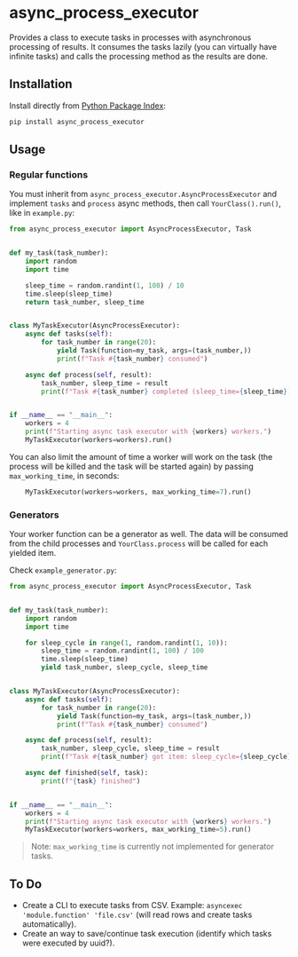 # async_process_executor

Provides a class to execute tasks in processes with asynchronous processing of
results. It consumes the tasks lazily (you can virtually have infinite tasks)
and calls the processing method as the results are done.

## Installation

Install directly from [Python Package Index](https://pypi.org/project/async-process-executor/):

```bash
pip install async_process_executor
```

## Usage

### Regular functions

You must inherit from `async_process_executor.AsyncProcessExecutor` and
implement `tasks` and `process` async methods, then call `YourClass().run()`,
like in `example.py`:

```python
from async_process_executor import AsyncProcessExecutor, Task


def my_task(task_number):
    import random
    import time

    sleep_time = random.randint(1, 100) / 10
    time.sleep(sleep_time)
    return task_number, sleep_time


class MyTaskExecutor(AsyncProcessExecutor):
    async def tasks(self):
        for task_number in range(20):
            yield Task(function=my_task, args=(task_number,))
            print(f"Task #{task_number} consumed")

    async def process(self, result):
        task_number, sleep_time = result
        print(f"Task #{task_number} completed (sleep_time={sleep_time})")


if __name__ == "__main__":
    workers = 4
    print(f"Starting async task executor with {workers} workers.")
    MyTaskExecutor(workers=workers).run()
```

You can also limit the amount of time a worker will work on the task (the
process will be killed and the task will be started again) by passing
`max_working_time`, in seconds:

```python
    MyTaskExecutor(workers=workers, max_working_time=7).run()
```


### Generators

Your worker function can be a generator as well. The data will be consumed from
the child processes and `YourClass.process` will be called for each yielded
item.

Check `example_generator.py`:

```python
from async_process_executor import AsyncProcessExecutor, Task


def my_task(task_number):
    import random
    import time

    for sleep_cycle in range(1, random.randint(1, 10)):
        sleep_time = random.randint(1, 100) / 100
        time.sleep(sleep_time)
        yield task_number, sleep_cycle, sleep_time


class MyTaskExecutor(AsyncProcessExecutor):
    async def tasks(self):
        for task_number in range(20):
            yield Task(function=my_task, args=(task_number,))
            print(f"Task #{task_number} consumed")

    async def process(self, result):
        task_number, sleep_cycle, sleep_time = result
        print(f"Task #{task_number} got item: sleep_cycle={sleep_cycle}, sleep_time={sleep_time}")

    async def finished(self, task):
        print(f"{task} finished")


if __name__ == "__main__":
    workers = 4
    print(f"Starting async task executor with {workers} workers.")
    MyTaskExecutor(workers=workers, max_working_time=5).run()
```

> Note: `max_working_time` is currently not implemented for generator tasks.


## To Do

- Create a CLI to execute tasks from CSV. Example:
  `asyncexec 'module.function' 'file.csv'` (will read rows and create tasks
  automatically).
- Create an way to save/continue task execution (identify which tasks were
  executed by uuid?).
